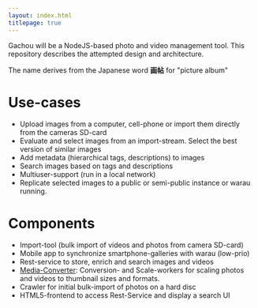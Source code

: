 ```yaml
---
layout: index.html
titlepage: true
---
```



Gachou will be a NodeJS-based photo and video management tool. This repository describes the 
attempted design and architecture.

The name derives from the Japanese word **画帖** for "picture album"

# Use-cases

* Upload images from a computer, cell-phone or import them directly from the cameras SD-card
* Evaluate and select images from an import-stream. Select the best version of similar images
* Add metadata (hierarchical tags, descriptions) to images
* Search images based on tags and descriptions
* Multiuser-support (run in a local network)
* Replicate selected images to a public or semi-public instance or warau running. 

# Components

* Import-tool (bulk import of videos and photos from camera SD-card)
* Mobile app to synchronize smartphone-galleries with warau (low-prio)
* Rest-service to store, enrich and search images and videos
* [Media-Converter](media-converter/): Conversion- and Scale-workers for scaling photos and videos to thumbnail sizes and formats.
* Crawler for initial bulk-import of photos on a hard disc
* HTML5-frontend to access Rest-Service and display a search UI

